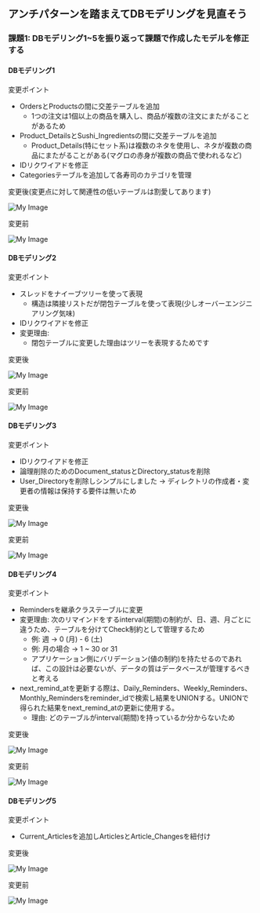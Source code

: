 ## アンチパターンを踏まえてDBモデリングを見直そう

### 課題1: DBモデリング1~5を振り返って課題で作成したモデルを修正する

#### DBモデリング1

変更ポイント
   - OrdersとProductsの間に交差テーブルを追加
     - 1つの注文は1個以上の商品を購入し、商品が複数の注文にまたがることがあるため
   - Product_DetailsとSushi_Ingredientsの間に交差テーブルを追加
     - Product_Details(特にセット系)は複数のネタを使用し、ネタが複数の商品にまたがることがある(マグロの赤身が複数の商品で使われるなど)
   - IDリクワイアドを修正
   - Categoriesテーブルを追加して各寿司のカテゴリを管理

変更後(変更点に対して関連性の低いテーブルは割愛してあります)

![My Image](./db_modelling1_fix.png)

変更前

![My Image](./db_modelling1.png)

#### DBモデリング2
変更ポイント
   - スレッドをナイーブツリーを使って表現
     - 構造は隣接リストだが閉包テーブルを使って表現(少しオーバーエンジニアリング気味)
   - IDリクワイアドを修正
   - 変更理由:
     - 閉包テーブルに変更した理由はツリーを表現するためです

変更後

![My Image](./db_modelling2_fix.png)

変更前

![My Image](./db_modelling2.png)

#### DBモデリング3
変更ポイント
  - IDリクワイアドを修正
  - 論理削除のためのDocument_statusとDirectory_statusを削除
  - User_Directoryを削除しシンプルにしました -> ディレクトリの作成者・変更者の情報は保持する要件は無いため

変更後

![My Image](./db_modelling3_fix.png)

変更前

![My Image](./db_modelling3.png)


#### DBモデリング4
変更ポイント
  - Remindersを継承クラステーブルに変更
  - 変更理由: 次のリマインドをするinterval(期間)の制約が、日、週、月ごとに違うため、テーブルを分けてCheck制約として管理するため
    - 例: 週 -> 0 (月) - 6 (土)
    - 例: 月の場合 -> 1 ~ 30 or 31
    - アプリケーション側にバリデーション(値の制約)を持たせるのであれば、この設計は必要ないが、データの質はデータベースが管理するべきと考える
  - next_remind_atを更新する際は、Daily_Reminders、Weekly_Reminders、Monthly_Remindersをreminder_idで検索し結果をUNIONする。UNIONで得られた結果をnext_remind_atの更新に使用する。
    - 理由: どのテーブルがinterval(期間)を持っているか分からないため

変更後

![My Image](./db_modelling4_fix.png)

変更前

![My Image](./db_modelling4.png)


#### DBモデリング5
変更ポイント
  - Current_Articlesを追加しArticlesとArticle_Changesを紐付け

変更後

![My Image](./db_modelling5_fix.png)

変更前

![My Image](./db_modelling5.png)
